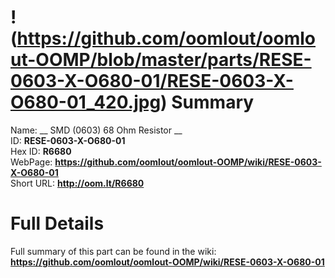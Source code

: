 
!(https://github.com/oomlout/oomlout-OOMP/blob/master/parts/RESE-0603-X-O680-01/RESE-0603-X-O680-01_420.jpg)
Summary
=================
  
Name: __ SMD (0603) 68 Ohm Resistor __    
ID: __RESE-0603-X-O680-01__   
Hex ID: __R6680__   
WebPage: __https://github.com/oomlout/oomlout-OOMP/wiki/RESE-0603-X-O680-01__   
Short URL: __http://oom.lt/R6680__   

Full Details
==========================
Full summary of this part can be found in the wiki:   
__https://github.com/oomlout/oomlout-OOMP/wiki/RESE-0603-X-O680-01__    

